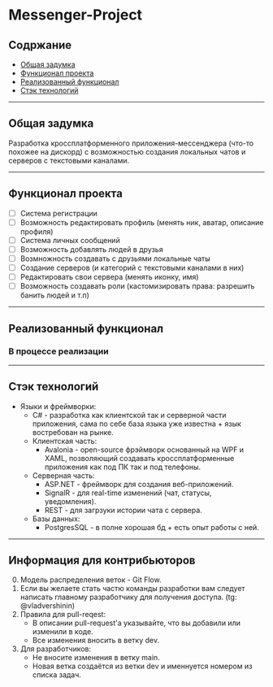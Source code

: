 # Messenger-Project

## Содржание

- [Общая задумка](#Общая-задумка)
- [Функционал проекта](#функционал-проекта)
- [Реализованный функционал](#реализованный-функционал)
- [Стэк технологий](#стэк-технологий)



---

## Общая задумка

Разработка кроссплатформенного приложения-мессенджера (что-то похожее на дискорд) с возможностью создания локальных чатов и серверов с текстовыми каналами.

---

## Функционал проекта

- [ ] Система регистрации
- [ ] Возможность редактировать профиль (менять ник, аватар, описание профиля)
- [ ] Система личных сообщений
- [ ] Возможность добавлять людей в друзья
- [ ] Возмножность создавать с друзьями локальные чаты
- [ ] Создание серверов (и категорий с текстовыми каналами в них)
- [ ] Редактировать свои сервера (менять иконку, имя)
- [ ] Возможность создавать роли (кастомизировать права: разрешить банить людей и т.п)

---

## Реализованный функционал

### В процессе реализации

---

## Стэк технологий

 - Языки и фреймворки:
    - C# - разработка как клиентской так и серверной части приложения, сама по себе база языка уже известна + язык востребован на рынке. 
    - Клиентская часть:
        - Avalonia - open-source фрэймворк основанный на WPF и XAML, позволяющий создавать кроссплатформенные приложения как под ПК так и под телефоны.
    - Серверная часть:
        - ASP.NET - фреймворк для создания веб-приложений. 
        - SignalR - для real-time изменений (чат, статусы, уведомления).
        - REST - для загрзуки истории чата с сервера.
    - Базы данных:
        - PostgresSQL - в полне хорошая бд + есть опыт работы с ней.


---

## Информация для контрибьюторов

0. Модель распределения веток - Git Flow. 
1. Если вы желаете стать частю команды разработки вам следует написать главному разработчику для получения доступа. (tg: @vladvershinin)
2. Правила для pull-reqest:
    - В описании pull-request'а указывайте, что вы добавили или изменили в коде.
    - Все изменения вносить в ветку dev.
3. Для разработчиков:
    - Не вносите изменения в ветку main.
    - Новая ветка создаётся из ветки dev и именнуется номером из списка задач.